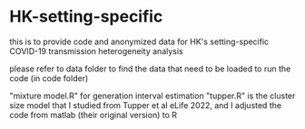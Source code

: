 # HK-setting-specific

this is to provide code and anonymized data for HK's setting-specific COVID-19 transmission heterogeneity analysis

please refer to data folder to find the data that need to be loaded to run the code (in code folder)

"mixture model.R" for generation interval estimation
"tupper.R" is the cluster size model that I studied from Tupper et al eLife 2022, and I adjusted the code from matlab (their original version) to R

